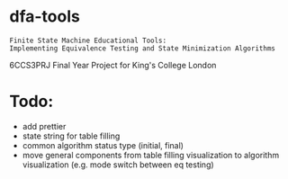 # dfa-tools

```
Finite State Machine Educational Tools:
Implementing Equivalence Testing and State Minimization Algorithms
```

6CCS3PRJ Final Year Project for King's College London

# Todo:

-   add prettier
-   state string for table filling
-   common algorithm status type (initial, final)
-   move general components from table filling visualization to algorithm visualization (e.g. mode switch between eq testing)

